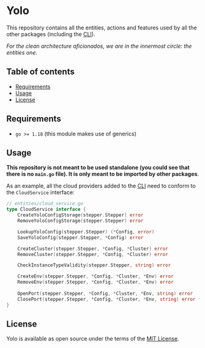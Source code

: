 # Yolo

This repository contains all the entities, actions and features used by all the other packages (including the [CLI](https://github.com/yolo-sh/cli)). 

*For the clean architecture aficionados, we are in the innermost circle: the entities one.*

## Table of contents
- [Requirements](#requirements)
- [Usage](#usage)
- [License](#license)

## Requirements

- `go >= 1.18` (this module makes use of generics)

## Usage

**This repository is not meant to be used standalone (you could see that there is no `main.go` file). It is only meant to be imported by other packages**.

As an example, all the cloud providers added to the [CLI](https://github.com/yolo-sh/cli) need to conform to the `CloudService` interface:

```go
// entities/cloud_service.go
type CloudService interface {
    CreateYoloConfigStorage(stepper.Stepper) error
    RemoveYoloConfigStorage(stepper.Stepper) error

    LookupYoloConfig(stepper.Stepper) (*Config, error)
    SaveYoloConfig(stepper.Stepper, *Config) error

    CreateCluster(stepper.Stepper, *Config, *Cluster) error
    RemoveCluster(stepper.Stepper, *Config, *Cluster) error

    CheckInstanceTypeValidity(stepper.Stepper, string) error

    CreateEnv(stepper.Stepper, *Config, *Cluster, *Env) error
    RemoveEnv(stepper.Stepper, *Config, *Cluster, *Env) error
    
    OpenPort(stepper.Stepper, *Config, *Cluster, *Env, string) error
    ClosePort(stepper.Stepper, *Config, *Cluster, *Env, string) error
}
```

## License

Yolo is available as open source under the terms of the [MIT License](http://opensource.org/licenses/MIT).
